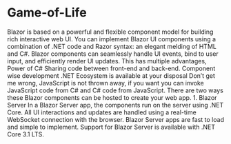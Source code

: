 # Game-of-Life
Blazor is based on a powerful and flexible component model for building rich interactive web UI. You can implement Blazor UI components using a combination of .NET code and Razor syntax: an elegant melding of HTML and C#. Blazor components can seamlessly handle UI events, bind to user input, and efficiently render UI updates. This has multiple advantages, Power of C# Sharing code between front-end and back-end. Component wise development .NET Ecosystem is available at your disposal Don’t get me wrong, JavaScript is not thrown away, if you want you can invoke JavaScript code from C# and C# code from JavaScript. There are two ways these Blazor components can be hosted to create your web app. 1. Blazor Server In a Blazor Server app, the components run on the server using .NET Core. All UI interactions and updates are handled using a real-time WebSocket connection with the browser. Blazor Server apps are fast to load and simple to implement. Support for Blazor Server is available with .NET Core 3.1 LTS.
